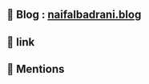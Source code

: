 <p align="center">

</p>



## :memo: Blog : <a href="https://naifalbadrani.blog/" target="_blank" rel="noopener noreferrer">naifalbadrani.blog</a>

## :link: link

## :wave: Mentions
